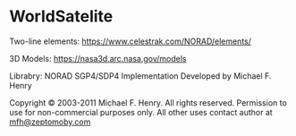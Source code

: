 # WorldSatelite

Two-line elements: https://www.celestrak.com/NORAD/elements/

3D Models: https://nasa3d.arc.nasa.gov/models

Librabry: NORAD SGP4/SDP4 Implementation Developed by Michael F. Henry

Copyright © 2003-2011 Michael F. Henry. All rights reserved.
Permission to use for non-commercial purposes only.
All other uses contact author at mfh@zeptomoby.com